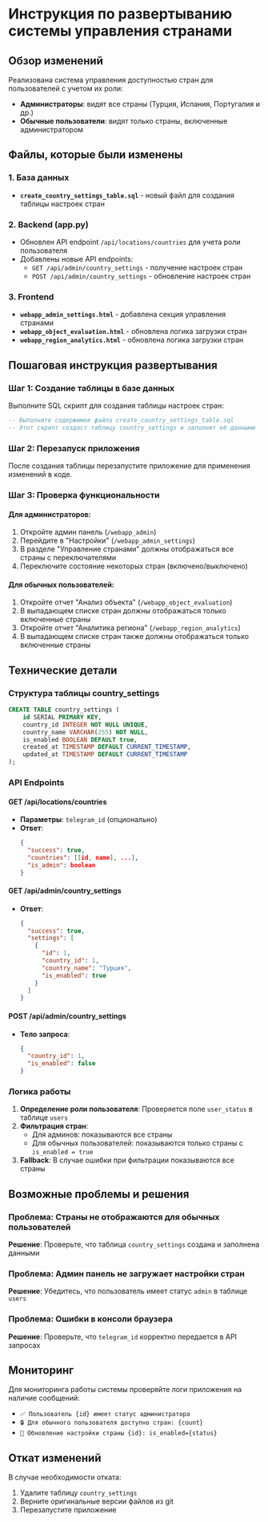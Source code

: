 # Инструкция по развертыванию системы управления странами

## Обзор изменений

Реализована система управления доступностью стран для пользователей с учетом их роли:
- **Администраторы**: видят все страны (Турция, Испания, Португалия и др.)
- **Обычные пользователи**: видят только страны, включенные администратором

## Файлы, которые были изменены

### 1. База данных
- **`create_country_settings_table.sql`** - новый файл для создания таблицы настроек стран

### 2. Backend (app.py)
- Обновлен API endpoint `/api/locations/countries` для учета роли пользователя
- Добавлены новые API endpoints:
  - `GET /api/admin/country_settings` - получение настроек стран
  - `POST /api/admin/country_settings` - обновление настроек стран

### 3. Frontend
- **`webapp_admin_settings.html`** - добавлена секция управления странами
- **`webapp_object_evaluation.html`** - обновлена логика загрузки стран
- **`webapp_region_analytics.html`** - обновлена логика загрузки стран

## Пошаговая инструкция развертывания

### Шаг 1: Создание таблицы в базе данных

Выполните SQL скрипт для создания таблицы настроек стран:

```sql
-- Выполните содержимое файла create_country_settings_table.sql
-- Этот скрипт создаст таблицу country_settings и заполнит её данными
```

### Шаг 2: Перезапуск приложения

После создания таблицы перезапустите приложение для применения изменений в коде.

### Шаг 3: Проверка функциональности

#### Для администраторов:
1. Откройте админ панель (`/webapp_admin`)
2. Перейдите в "Настройки" (`/webapp_admin_settings`)
3. В разделе "Управление странами" должны отображаться все страны с переключателями
4. Переключите состояние некоторых стран (включено/выключено)

#### Для обычных пользователей:
1. Откройте отчет "Анализ объекта" (`/webapp_object_evaluation`)
2. В выпадающем списке стран должны отображаться только включенные страны
3. Откройте отчет "Аналитика региона" (`/webapp_region_analytics`)
4. В выпадающем списке стран также должны отображаться только включенные страны

## Технические детали

### Структура таблицы country_settings
```sql
CREATE TABLE country_settings (
    id SERIAL PRIMARY KEY,
    country_id INTEGER NOT NULL UNIQUE,
    country_name VARCHAR(255) NOT NULL,
    is_enabled BOOLEAN DEFAULT true,
    created_at TIMESTAMP DEFAULT CURRENT_TIMESTAMP,
    updated_at TIMESTAMP DEFAULT CURRENT_TIMESTAMP
);
```

### API Endpoints

#### GET /api/locations/countries
- **Параметры**: `telegram_id` (опционально)
- **Ответ**: 
  ```json
  {
    "success": true,
    "countries": [[id, name], ...],
    "is_admin": boolean
  }
  ```

#### GET /api/admin/country_settings
- **Ответ**:
  ```json
  {
    "success": true,
    "settings": [
      {
        "id": 1,
        "country_id": 1,
        "country_name": "Турция",
        "is_enabled": true
      }
    ]
  }
  ```

#### POST /api/admin/country_settings
- **Тело запроса**:
  ```json
  {
    "country_id": 1,
    "is_enabled": false
  }
  ```

### Логика работы

1. **Определение роли пользователя**: Проверяется поле `user_status` в таблице `users`
2. **Фильтрация стран**: 
   - Для админов: показываются все страны
   - Для обычных пользователей: показываются только страны с `is_enabled = true`
3. **Fallback**: В случае ошибки при фильтрации показываются все страны

## Возможные проблемы и решения

### Проблема: Страны не отображаются для обычных пользователей
**Решение**: Проверьте, что таблица `country_settings` создана и заполнена данными

### Проблема: Админ панель не загружает настройки стран
**Решение**: Убедитесь, что пользователь имеет статус `admin` в таблице `users`

### Проблема: Ошибки в консоли браузера
**Решение**: Проверьте, что `telegram_id` корректно передается в API запросах

## Мониторинг

Для мониторинга работы системы проверяйте логи приложения на наличие сообщений:
- `✅ Пользователь {id} имеет статус администратора`
- `🔒 Для обычного пользователя доступно стран: {count}`
- `🔧 Обновление настройки страны {id}: is_enabled={status}`

## Откат изменений

В случае необходимости отката:
1. Удалите таблицу `country_settings`
2. Верните оригинальные версии файлов из git
3. Перезапустите приложение
